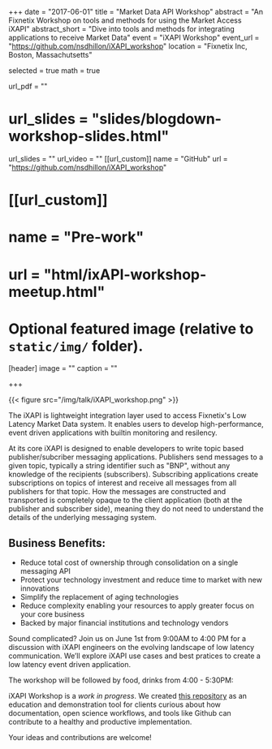 +++
date = "2017-06-01"
title = "Market Data API Workshop"
abstract = "An Fixnetix Workshop on tools and methods for using the Market Access iXAPI"
abstract_short = "Dive into tools and methods for integrating applications to receive Market Data"
event = "iXAPI Workshop"
event_url = "https://github.com/nsdhillon/iXAPI_workshop"
location = "Fixnetix Inc, Boston, Massachutsetts"

selected = true
math = true

url_pdf = ""
# url_slides = "slides/blogdown-workshop-slides.html"
url_slides = ""
url_video = ""
[[url_custom]]
    name = "GitHub"
    url = "https://github.com/nsdhillon/iXAPI_workshop"
	
# [[url_custom]]
#    name = "Pre-work"
#    url = "html/ixAPI-workshop-meetup.html"	

# Optional featured image (relative to `static/img/` folder).
[header]
image = ""
caption = ""

+++

{{< figure src="/img/talk/iXAPI_workshop.png" >}}

The iXAPI is lightweight integration layer used to access Fixnetix's Low Latency Market Data system. It enables users to develop high-performance, event driven applications with builtin monitoring and resilency.

At its core iXAPI is designed to enable developers to write topic based publisher/subcriber messaging applications. Publishers send messages to a given topic, typically a string identifier such as "BNP", without any knowledge of the recipients (subscribers). Subscribing applications create subscriptions on topics of interest and receive all messages from all publishers for that topic. How the messages are constructed and transported is completely opaque to the client application (both at the publisher and subscriber side), meaning they do not need to understand the details of the underlying messaging system.

## Business Benefits:
* Reduce total cost of ownership through consolidation on a single messaging API
* Protect your technology investment and reduce time to market with new innovations
* Simplify the replacement of aging technologies
* Reduce complexity enabling your resources to apply greater focus on your core business
* Backed by major financial institutions and technology vendors

Sound complicated?  Join us on June 1st from 9:00AM to 4:00 PM for a discussion with iXAPI engineers on the evolving landscape of low latency communication.  We’ll explore iXAPI use cases and best pratices to create a low latency event driven application.
 
The workshop will be followed by food, drinks from 4:00 - 5:30PM:

iXAPI Workshop is a *work in progress*. We created [this repository](https://github.com/nsdhillon/iXAPI_workshop) as an education and demonstration tool for clients curious about how documentation, open science workflows, and tools like Github can contribute to a healthy and productive implementation. 

Your ideas and contributions are welcome!
